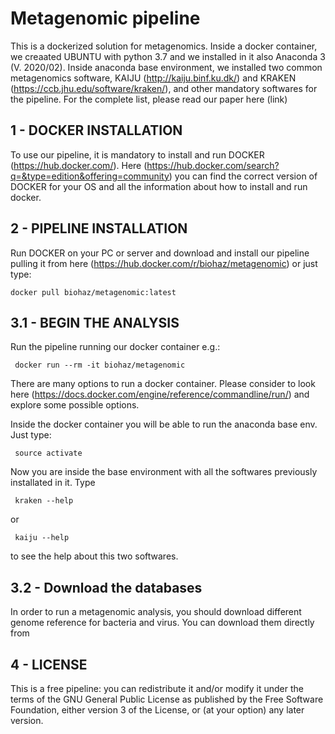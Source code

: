 # Metagenomic pipeline

This is a dockerized solution for metagenomics. Inside a docker container, we creaated UBUNTU with python 3.7 and we installed in it also Anaconda 3 (V. 2020/02).
Inside anaconda base environment, we installed two common metagenomics software, KAIJU (http://kaiju.binf.ku.dk/) and KRAKEN (https://ccb.jhu.edu/software/kraken/), and other mandatory softwares for the pipeline. For the complete list, please read our paper here (link)



## 1 - DOCKER INSTALLATION

To use our pipeline, it is mandatory to install and run DOCKER (https://hub.docker.com/). Here (https://hub.docker.com/search?q=&type=edition&offering=community) you can find the correct version of DOCKER for your OS and all the information about how to install and run docker.

## 2 - PIPELINE INSTALLATION

Run DOCKER on your PC or server and download and install our pipeline pulling it from here (https://hub.docker.com/r/biohaz/metagenomic) or just type:
```
docker pull biohaz/metagenomic:latest
```
## 3.1 - BEGIN THE ANALYSIS

Run the pipeline running our docker container
e.g.:
```
 docker run --rm -it biohaz/metagenomic
```
There are many options to run a docker container. Please consider to look here (https://docs.docker.com/engine/reference/commandline/run/) and explore some possible options.

Inside the docker container you will be able to run the anaconda base env.
Just type:
```
 source activate
```
Now you are inside the base environment with all the softwares previously installated in it.
Type
```
 kraken --help
```
or 
```
 kaiju --help
```
to see the help about this two softwares.

## 3.2 - Download the databases

In order to run a metagenomic analysis, you should download different genome reference for bacteria and virus.
You can download them directly from 


## 4 - LICENSE
This is a free pipeline: you can redistribute it and/or modify it under the terms of the GNU General Public License as published by the Free Software Foundation, either version 3 of the License, or (at your option) any later version.
